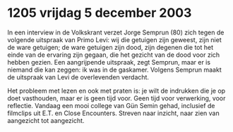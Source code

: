 # 1205 vrijdag 5 december 2003
In een interview in de Volkskrant verzet Jorge Semprun (80) zich tegen de volgende uitspraak van Primo Levi: wij die getuigen zijn geweest, zijn niet de ware getuigen; de ware getuigen zijn dood, zijn degenen die tot het einde van de ervaring zijn gegaan, die het gezicht van de dood voor zich hebben gezien. Een aangrijpende uitspraak, zegt Semprun, maar er is niemand die kan zeggen: ik was in de gaskamer. Volgens Semprun maakt de uitspraak van Levi de overlevenden verdacht.

Het probleem met lezen en ook met praten is: je wilt de indrukken die je op doet vasthouden, maar er is geen tijd voor. Geen tijd voor verwerking, voor reflectie. Vandaag een mooi college van Gün Semin gehad, inclusief de filmclips uit E.T. en Close Encounters. Streven naar inzicht, naar zien van aangezicht tot aangezicht.